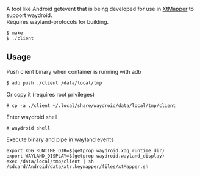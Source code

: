 A tool like Android getevent that is being developed for use in [XtMapper](https://github.com/Xtr126/XtMapper) to support waydroid.  
Requires wayland-protocols for building.   

    $ make
    $ ./client
## Usage
Push client binary when container is running with adb

    $ adb push ./client /data/local/tmp
Or copy it (requires root privileges)

    # cp -a ./client ~/.local/share/waydroid/data/local/tmp/client
Enter waydroid shell 

    # waydroid shell
Execute binary and pipe in wayland events

    export XDG_RUNTIME_DIR=$(getprop waydroid.xdg_runtime_dir) 
    export WAYLAND_DISPLAY=$(getprop waydroid.wayland_display) 
    exec /data/local/tmp/client | sh /sdcard/Android/data/xtr.keymapper/files/xtMapper.sh
